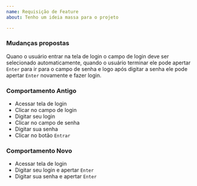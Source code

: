 ```yaml
---
name: Requisição de Feature
about: Tenho um ideia massa para o projeto

---
```

### Mudanças propostas

Quano o usuário entrar na tela de login o campo de login deve ser selecionado automaticamente, quando o usuário terminar ele pode apertar `Enter` para ir para o campo de senha e logo após digitar a senha ele pode apertar `Enter` novamente e fazer login.


### Comportamento Antigo
- Acessar tela de login
- Clicar no campo de login
- Digitar seu login
- Clicar no campo de senha
- Digitar sua senha
- Clicar no botão `Entrar`


### Comportamento Novo
- Acessar tela de login
- Digitar seu login e apertar `Enter`
- Digitar sua senha e apertar `Enter`
